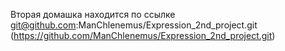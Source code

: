 Вторая домашка находится по ссылке git@github.com:ManChlenemus/Expression_2nd_project.git
(https://github.com/ManChlenemus/Expression_2nd_project.git)
